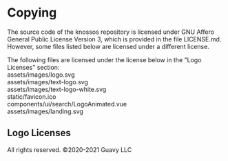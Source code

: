# Copying
The source code of the knossos repository is licensed under GNU Affero General Public License Version 3, which is 
provided in the file LICENSE.md. However, some files listed below are licensed under a different license.

The following files are licensed under the license below in the "Logo Licenses" section: <br />
assets/images/logo.svg <br />
assets/images/text-logo.svg <br />
assets/images/text-logo-white.svg <br />
static/favicon.ico <br />
components/ui/search/LogoAnimated.vue <br />
assets/images/landing.svg <br />

## Logo Licenses
All rights reserved. ©2020-2021 Guavy LLC
